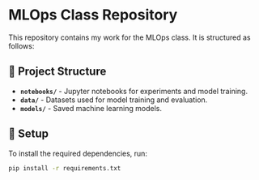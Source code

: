 # MLOps Class Repository

This repository contains my work for the MLOps class. It is structured as follows:

## 📂 Project Structure
- **`notebooks/`** - Jupyter notebooks for experiments and model training.
- **`data/`** - Datasets used for model training and evaluation.
- **`models/`** - Saved machine learning models.

## 🔧 Setup
To install the required dependencies, run:
```bash
pip install -r requirements.txt
